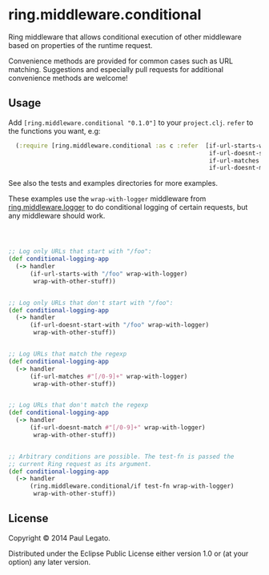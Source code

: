 # ring.middleware.conditional

Ring middleware that allows conditional execution of other middleware
based on properties of the runtime request.

Convenience methods are provided for common cases such as URL
matching. Suggestions and especially pull requests for additional
convenience methods are welcome!

## Usage

Add `[ring.middleware.conditional "0.1.0"]` to your `project.clj`. `refer` to the functions you want, e.g:

```clojure
  (:require [ring.middleware.conditional :as c :refer  [if-url-starts-with
                                                        if-url-doesnt-start-with
                                                        if-url-matches
                                                        if-url-doesnt-match]])
```

See also the tests and examples directories for more examples.

These examples use the `wrap-with-logger` middleware from
[ring.middleware.logger](https://github.com/pjlegato/ring.middleware.logger)
to do conditional logging of certain requests, but any middleware
should work.

```clojure



;; Log only URLs that start with "/foo":
(def conditional-logging-app
  (-> handler
      (if-url-starts-with "/foo" wrap-with-logger)
       wrap-with-other-stuff))


;; Log only URLs that don't start with "/foo":
(def conditional-logging-app
  (-> handler
      (if-url-doesnt-start-with "/foo" wrap-with-logger)
       wrap-with-other-stuff))


;; Log URLs that match the regexp
(def conditional-logging-app
  (-> handler
      (if-url-matches #"[/0-9]+" wrap-with-logger)
       wrap-with-other-stuff))


;; Log URLs that don't match the regexp
(def conditional-logging-app
  (-> handler
      (if-url-doesnt-match #"[/0-9]+" wrap-with-logger)
       wrap-with-other-stuff))


;; Arbitrary conditions are possible. The test-fn is passed the
;; current Ring request as its argument.
(def conditional-logging-app
  (-> handler
      (ring.middleware.conditional/if test-fn wrap-with-logger)
       wrap-with-other-stuff))

```

## License

Copyright © 2014 Paul Legato.

Distributed under the Eclipse Public License either version 1.0 or (at
your option) any later version.
